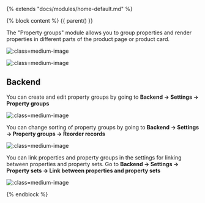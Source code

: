 {% extends "docs/modules/home-default.md" %}

{% block content %}
{{ parent() }}

The "Property groups" module allows you to group properties and render properties in different parts of the product page or product card.

![](./../../assets/images/fronend-property-group-1.png ':class=medium-image')

![](./../../assets/images/fronend-property-group-2.png ':class=medium-image')

## Backend

You can create and edit property groups by going to **Backend -> Settings -> Property groups**

![](./../../assets/images/backend-property-group-1.png ':class=medium-image')

You can change sorting of property groups by going to **Backend -> Settings -> Property groups -> Reorder records**

![](./../../assets/images/backend-property-group-2.png ':class=medium-image')

You can link properties and property groups in the settings for linking between properties and property sets.
Go to  **Backend -> Settings -> Property sets -> Link between properties and property sets**

![](./../../assets/images/backend-property-group-3.png ':class=medium-image')

{% endblock %}
